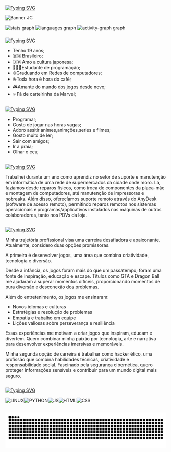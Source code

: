 <a href="https://git.io/typing-svg"><img src="https://readme-typing-svg.demolab.com?font=VT323&size=33&pause=1000&color=41B8D5&center=&vCenter=&repeat=&random=&width=435&lines=Olá,+bem+vindo(a)+ao+meu+GitHub+!" alt="Typing SVG" /></a>

![Banner JC](https://github.com/user-attachments/assets/b00c1eb8-8393-4e85-98e6-3dfc1605eb0d)

<div align="left">
  <img src="https://github-readme-stats.vercel.app/api?username=Juliocesar1704&hide_title=false&hide_rank=false&show_icons=true&include_all_commits=true&count_private=true&disable_animations=false&theme=tokyonight&locale=pt-br&hide_border=false&order=1" height="150" alt="stats graph"  />
<img src="https://github-readme-stats.vercel.app/api/top-langs?username=Juliocesar1704&locale=pt-br&hide_title=false&layout=compact&card_width=320&langs_count=5&theme=tokyonight&hide_border=false&order=2" height="150" alt="languages graph"  />
  <img src="https://github-readme-activity-graph.vercel.app/graph?username=Juliocesar1704&radius=16&theme=tokyo-night&area=true&order=5" height="300" alt="activity-graph graph"  />
</div>

###





<a href="https://git.io/typing-svg"><img src="https://readme-typing-svg.demolab.com?font=VT323&size=33&pause=1000&color=41B8D5&center=&vCenter=&repeat=&random=&width=435&lines=Sobre+mim%3A" alt="Typing SVG" /></a>
- Tenho 19 anos;
- 🇧🇷 Brasileiro;
- 🇯🇵 Amo a cultura japonesa;
- 👨🏻‍💻Estudante de programação;
- 🌐Graduando em Redes de computadores;
- ☕Toda hora é hora do café;
- 🎮Amante do mundo dos jogos desde novo;
- ⍟ Fã de carteirinha da Marvel;
##
<a href="https://git.io/typing-svg"><img src="https://readme-typing-svg.demolab.com?font=VT323&size=33&pause=1000&color=41B8D5&center=&vCenter=&repeat=&random=&width=435&lines=Hobbies%3A" alt="Typing SVG" /></a>

- Programar;
- Gosto de jogar nas horas vagas;
- Adoro assitir animes,animções,series e filmes;
- Gosto muito de ler;
- Sair com amigos;
- Ir a praia;
- Olhar o ceu;
##
<a href="https://git.io/typing-svg"><img src="https://readme-typing-svg.demolab.com?font=VT323&size=33&pause=1000&color=41B8D5&center=&vCenter=&repeat=&random=&width=435&lines=Minhas+experiências%3A" alt="Typing SVG" /></a>

Trabalhei durante um ano como aprendiz no setor de suporte e manutenção em informática de uma rede de supermercados da cidade onde moro. Lá, fazíamos desde reparos físicos, como troca de componentes da placa-mãe e montagem de computadores, até manutenção de impressoras e nobreaks. Além disso, oferecíamos suporte remoto através do AnyDesk (software de acesso remoto), permitindo reparos remotos nos sistemas operacionais e programas/applicativos instalados nas máquinas de outros colaboradores, tanto nos PDVs da loja.

##
<a href="https://git.io/typing-svg"><img src="https://readme-typing-svg.demolab.com?font=VT323&size=33&pause=1000&color=41B8D5&center=&vCenter=&repeat=&random=&width=435&lines=Que+área+pretendo+seguir%3A" alt="Typing SVG" /></a>

Minha trajetória profissional visa uma carreira desafiadora e apaixonante. Atualmente, considero duas opções promissoras. 

A primeira é desenvolver jogos, uma área que combina criatividade, tecnologia e diversão.

Desde a infância, os jogos foram mais do que um passatempo; foram uma fonte de inspiração, educação e escape. Títulos como GTA e Dragon Ball me ajudaram a superar momentos difíceis, proporcionando momentos de pura diversão e desconexão dos problemas.

Além do entretenimento, os jogos me ensinaram:

- Novos idiomas e culturas
- Estratégias e resolução de problemas
- Empatia e trabalho em equipe
- Lições valiosas sobre perseverança e resiliência

Essas experiências me motivam a criar jogos que inspiram, educam e divertem. Quero combinar minha paixão por tecnologia, arte e narrativa para desenvolver experiências imersivas e memoráveis.

Minha segunda opção de carreira é trabalhar como hacker ético, uma profissão que combina habilidades técnicas, criatividade e responsabilidade social. Fascinado pela segurança cibernética, quero proteger informações sensíveis e contribuir para um mundo digital mais seguro.

##
<a href="https://git.io/typing-svg"><img src="https://readme-typing-svg.demolab.com?font=VT323&size=33&pause=1000&color=41B8D5&center=&vCenter=&repeat=&random=&width=435&lines=O+que+estou+aprendendo%3A" alt="Typing SVG" /></a>

![LINUX](https://icongr.am/devicon/linux-original.svg?size=100&color=currentColor)![PYTHON](https://icongr.am/devicon/python-original.svg?size=100&color=currentColor)![JS](https://icongr.am/devicon/javascript-original.svg?size=100&color=currentColor)![HTML](https://icongr.am/devicon/html5-original.svg?size=100&color=currentColor)![CSS](https://icongr.am/devicon/css3-original.svg?size=100&color=currentColor)
##





















<img src="https://raw.githubusercontent.com/Juliocesar1704/Juliocesar1704/output/snake.svg" alt="Snake animation" />

